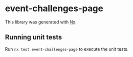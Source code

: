 # event-challenges-page

This library was generated with [Nx](https://nx.dev).

## Running unit tests

Run `nx test event-challenges-page` to execute the unit tests.
